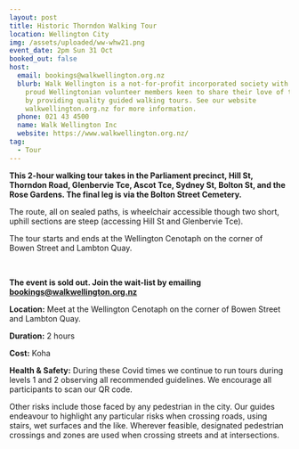 ```yaml
---
layout: post
title: Historic Thorndon Walking Tour
location: Wellington City
img: /assets/uploaded/ww-whw21.png
event_date: 2pm Sun 31 Oct
booked_out: false
host:
  email: bookings@walkwellington.org.nz
  blurb: Walk Wellington is a not-for-profit incorporated society with about 25
    proud Wellingtonian volunteer members keen to share their love of the city
    by providing quality guided walking tours. See our website
    walkwellington.org.nz for more information.
  phone: 021 43 4500
  name: Walk Wellington Inc
  website: https://www.walkwellington.org.nz/
tag:
  - Tour
---
```

**This 2-hour walking tour takes in the Parliament precinct, Hill St, Thorndon Road, Glenbervie Tce, Ascot Tce, Sydney St, Bolton St, and the Rose Gardens. The final leg is via the Bolton Street Cemetery.** 

The route, all on sealed paths, is wheelchair accessible though two short, uphill sections are steep (accessing Hill St and Glenbervie Tce).

The tour starts and ends at the Wellington Cenotaph on the corner of Bowen Street and Lambton Quay. 

<br>

**The event is sold out. Join the wait-list by emailing [bookings@walkwellington.org.nz](mailto:bookings@walkwellington.org.nz)** 

**Location:** Meet at the Wellington Cenotaph on the corner of Bowen Street and Lambton Quay.

**Duration:** 2 hours 

**Cost:** Koha

**Health & Safety:** During these Covid times we continue to run tours during levels 1 and 2 observing all recommended guidelines. We encourage all participants to scan our QR code. 

Other risks include those faced by any pedestrian in the city. Our guides endeavour to highlight any particular risks when crossing roads, using stairs, wet surfaces and the like. Wherever feasible, designated pedestrian crossings and zones are used when crossing streets and at intersections.